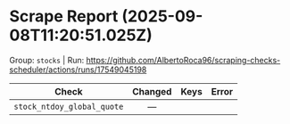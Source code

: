 # Scrape Report (2025-09-08T11:20:51.025Z)

Group: `stocks`  |  Run: https://github.com/AlbertoRoca96/scraping-checks-scheduler/actions/runs/17549045198

| Check | Changed | Keys | Error |
|---|:---:|:--|:--|
| `stock_ntdoy_global_quote` | — |  |  |
